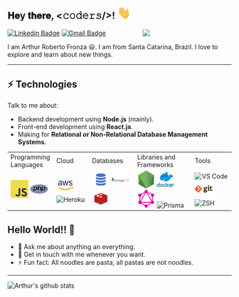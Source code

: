 <h2> 𝐇𝐞y 𝐭𝐡𝐞𝐫𝐞, <𝚌𝚘𝚍𝚎𝚛𝚜/>! <img src="https://raw.githubusercontent.com/ABSphreak/ABSphreak/master/gifs/Hi.gif" width="30px"></h2>

<img align='right' src='https://user-images.githubusercontent.com/5713670/87202985-820dcb80-c2b6-11ea-9f56-7ec461c497c3.gif' width='200"'>

[![Linkedin Badge](https://img.shields.io/badge/-ArthurRFr-blue?style=flat-square&logo=Linkedin&logoColor=white&link=https://www.linkedin.com/in/arthur-roberto-fronza-0878681a3/)](https://www.linkedin.com/in/arthur-roberto-fronza-0878681a3/) 
[![Gmail Badge](https://img.shields.io/badge/-arthur_fronza2011@gmail.com-c14438?style=flat-square&logo=Gmail&logoColor=white&link=mailto:mailharshkhatri@gmail.com)](mailto:mailharshkhatri@gmail.com)

I am Arthur Roberto Fronza 😃. I am from Santa Catarina, Brazil. I love to explore and learn about new things.

<hr>

## ⚡ Technologies
Talk to me about:
- Backend development using **Node.js** (mainly).
- Front-end development using **React.js**.
- Making for **Relational or Non-Relational Database Management Systems**.

<table>
  <tr>
    <td>Programming<br>Languages</td>
    <td>Cloud</td>
    <td>Databases</td>
    <td>Libraries and Frameworks</td>
    <td>Tools</td>
  </tr>
  <tr>
    <td>
      <img alt="JS" title="JavaScript" width="40px" height:"40px" src="https://raw.githubusercontent.com/github/explore/master/topics/javascript/javascript.png">
      <img title="PHP" alt="PHP" width="40px" src="https://raw.githubusercontent.com/github/explore/master/topics/php/php.png">
    </td>
    <td>
      <img title="AWS" alt="AWS" width="40px" src="https://raw.githubusercontent.com/github/explore/main/topics/aws/aws.png">
      <img title="Heroku" alt="Heroku" width="40px" src="https://img.icons8.com/color/48/000000/heroku.png">
    </td>
    <td>
      <img title="SQL" alt="SQL" width="40px" src="https://raw.githubusercontent.com/github/explore/master/topics/sql/sql.png">
      <img title="MongoDB" alt="MongoDB" width="40px" src="https://raw.githubusercontent.com/github/explore/master/topics/mongodb/mongodb.png">
      <img title="Redis" alt="Redis" width="40px" src="https://raw.githubusercontent.com/github/explore/master/topics/redis/redis.png">
    </td>
    <td>
      <img title="NodeJS" alt="NodeJS" width="40px" src="https://raw.githubusercontent.com/github/explore/master/topics/nodejs/nodejs.png">
      <img title="Docker" alt="Docker" width="40px" src="https://raw.githubusercontent.com/github/explore/master/topics/docker/docker.png">
      <img title="GrahpQL" alt="GraphQL" width="40px" src="https://raw.githubusercontent.com/github/explore/master/topics/graphql/graphql.png">
      <img title="Prisma" alt="Prisma" width="40px" src="https://avatars.githubusercontent.com/u/17219288?s=200&v=4">
    </td>
    <td>
      <img title="VS Code" alt="VS Code" width="40px" src="https://img.icons8.com/fluent/48/000000/visual-studio-code-2019.png">
      <img title="git" alt="git" width="40px" src="https://raw.githubusercontent.com/github/explore/master/topics/git/git.png">
      <img title="ZSH" alt="ZSH" width="40px" src="https://s3.amazonaws.com/ohmyzsh/oh-my-zsh-logo.png">
    </td>
  </tr>  
</table>

## Hello World!! 🤔
- 💬 Ask me about anything an everything.
- 🎯 Get in touch with me whenever you want.
- ⚡ Fun fact: All noodles are pasta, all pastas are not noodles.

<hr>

![Arthur's github stats](https://github-readme-stats.vercel.app/api?username=ArthurRF&hide=["issues"]&show_icons=true)
